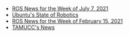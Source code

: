 - [ROS News for the Week of July 7, 2021](https://discourse.ros.org/t/ros-news-for-the-week-of-7-12-2021/21416)
- [Ubuntu's State of Robotics](https://ubuntu.com/blog/the-state-of-robotics-february-2021)
- [ROS News for the Week of February 15, 2021](https://discourse.ros.org/t/ros-news-for-the-week-of-2-19-2021/19051)
- [TAMUCC's News](https://fb.watch/4ySsEwpFND/)